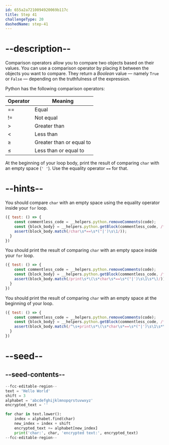 ```yaml
---
id: 655a2a7210094920069b117c
title: Step 41
challengeType: 20
dashedName: step-41
---
```


# --description--

Comparison operators allow you to compare two objects based on their values. You can use a comparison operator by placing it between the objects you want to compare.
They return a *Boolean* value — namely `True` or `False` — depending on the truthfulness of the expression.

Python has the following comparison operators:

<table>
  <thead>
    <tr>
      <th>Operator</th>
      <th>Meaning</th>
    </tr>
  </thead>
  <tbody>
    <tr>
      <td>==</td>
      <td>Equal</td>
    </tr>
    <tr>
      <td>!=</td>
      <td>Not equal</td>
    </tr>
    <tr>
      <td>&gt;</td>
      <td>Greater than</td>
    </tr>
    <tr>
      <td>&lt;</td>
      <td>Less than</td>
    </tr>
    <tr>
      <td>&ge;</td>
      <td>Greater than or equal to</td>
    </tr>
    <tr>
      <td>&le;</td>
      <td>Less than or equal to</td>
    </tr>
  </tbody>
</table>

At the beginning of your loop body, print the result of comparing `char` with an empty space (`' '`). Use the equality operator `==` for that.

# --hints--

You should compare `char` with an empty space using the equality operator inside your `for` loop.

```js
({ test: () => {
    const commentless_code = __helpers.python.removeComments(code);
    const {block_body} = __helpers.python.getBlock(commentless_code, /for\s+char\s+in\s+text\.lower\s*\(\s*\)\s*/);
    assert(block_body.match(/char\s*==\s*("|')\s\1/));
  }
})
```

You should print the result of comparing `char` with an empty space inside your `for` loop.

```js
({ test: () => {
    const commentless_code = __helpers.python.removeComments(code);
    const {block_body} = __helpers.python.getBlock(commentless_code, /for\s+char\s+in\s+text\.lower\s*\(\s*\)\s*/);
    assert(block_body.match(/print\s*\(\s*char\s*==\s*("|')\s\1\s*\)/));
  }
})
```

You should print the result of comparing `char` with an empty space at the beginning of your loop.

```js
({ test: () => {
    const commentless_code = __helpers.python.removeComments(code);
    const {block_body} = __helpers.python.getBlock(commentless_code, /for\s+char\s+in\s+text\.lower\s*\(\s*\)\s*/);
    assert(block_body.match(/^\s+print\s*\(\s*char\s*==\s*("|')\s\1\s*\)/));
  }
})
```

# --seed--

## --seed-contents--

```py
--fcc-editable-region--
text = 'Hello World'
shift = 3
alphabet = 'abcdefghijklmnopqrstuvwxyz'
encrypted_text = ''

for char in text.lower():
    index = alphabet.find(char)
    new_index = index + shift
    encrypted_text += alphabet[new_index]
    print('char:', char, 'encrypted text:', encrypted_text)
--fcc-editable-region--
```

